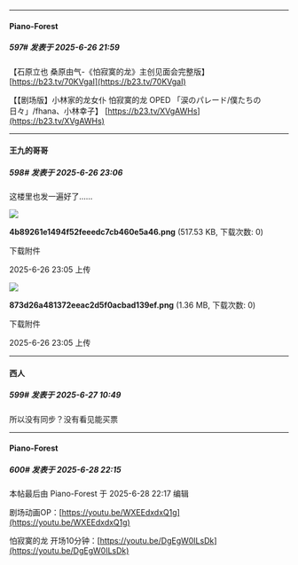 ﻿
*****

####  Piano-Forest  
##### 597#       发表于 2025-6-26 21:59

【石原立也 桑原由气-《怕寂寞的龙》主创见面会完整版】 
[https://b23.tv/70KVgaI](https://b23.tv/70KVgaI)

【【剧场版】小林家的龙女仆 怕寂寞的龙 OPED 「涙のパレード/僕たちの日々」/fhana、小林幸子】 
[https://b23.tv/XVgAWHs](https://b23.tv/XVgAWHs)


*****

####  王九的哥哥  
##### 598#       发表于 2025-6-26 23:06

这楼里也发一遍好了……

<img src="https://img.stage1st.com/forum/202506/26/230542r13jz7b73j8jjro7.png" referrerpolicy="no-referrer">

<strong>4b89261e1494f52feeedc7cb460e5a46.png</strong> (517.53 KB, 下载次数: 0)

下载附件

2025-6-26 23:05 上传

<img src="https://img.stage1st.com/forum/202506/26/230555fga0r5pr0d55ladd.png" referrerpolicy="no-referrer">

<strong>873d26a481372eeac2d5f0acbad139ef.png</strong> (1.36 MB, 下载次数: 0)

下载附件

2025-6-26 23:05 上传


*****

####  西人  
##### 599#       发表于 2025-6-27 10:49

所以没有同步？没有看见能买票


*****

####  Piano-Forest  
##### 600#       发表于 2025-6-28 22:15

 本帖最后由 Piano-Forest 于 2025-6-28 22:17 编辑 

剧场动画OP：[https://youtu.be/WXEEdxdxQ1g](https://youtu.be/WXEEdxdxQ1g)

怕寂寞的龙 开场10分钟：[https://youtu.be/DgEgW0ILsDk](https://youtu.be/DgEgW0ILsDk)

